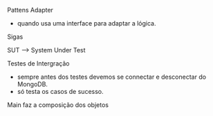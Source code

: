 Pattens
Adapter
 * quando usa uma interface para adaptar a lógica.

 Sigas

  SUT --> System Under Test

Testes de Intergração
* sempre antes dos testes devemos se connectar e desconectar do MongoDB.
* só testa os casos de sucesso.


Main
faz a composição dos objetos